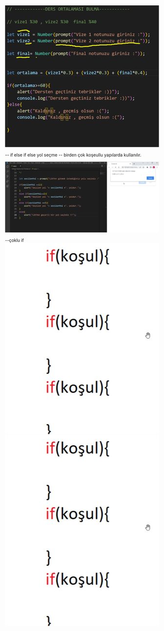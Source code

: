 ![Notbulma](image.png)

-- if else if else yol seçme
-- birden çok koşeullu yapılarda kullanılır.

![yolsecme](image-1.png)

--çoklu if
![cokluif](image-2.png)
![cokluıf](image-3.png)